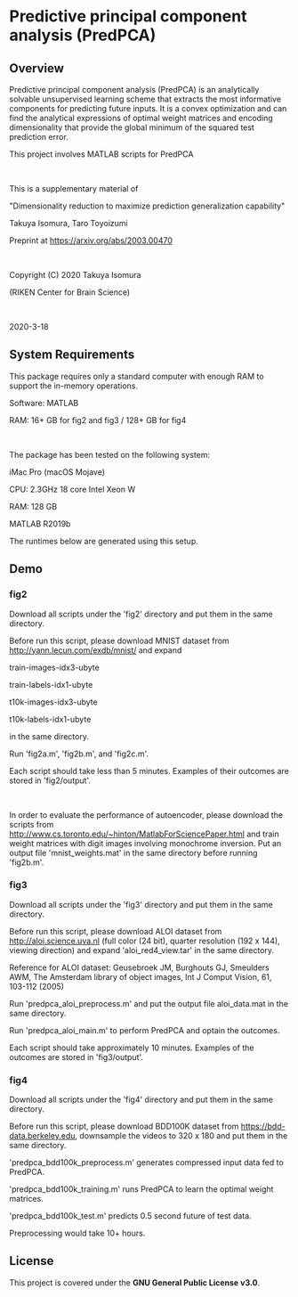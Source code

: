 # Predictive principal component analysis (PredPCA)

## Overview
Predictive principal component analysis (PredPCA) is an analytically solvable unsupervised learning scheme that extracts the most informative components for predicting future inputs. It is a convex optimization and can find the analytical expressions of optimal weight matrices and encoding dimensionality that provide the global minimum of the squared test prediction error.

This project involves MATLAB scripts for PredPCA

<br>

This is a supplementary material of

"Dimensionality reduction to maximize prediction generalization capability"

Takuya Isomura, Taro Toyoizumi

Preprint at https://arxiv.org/abs/2003.00470

<br>

Copyright (C) 2020 Takuya Isomura

(RIKEN Center for Brain Science)

<br>

2020-3-18


## System Requirements
This package requires only a standard computer with enough RAM to support the in-memory operations.

Software: MATLAB

RAM: 16+ GB for fig2 and fig3 / 128+ GB for fig4

<br>

The package has been tested on the following system:

iMac Pro (macOS Mojave)

CPU: 2.3GHz 18 core Intel Xeon W

RAM: 128 GB

MATLAB R2019b

The runtimes below are generated using this setup.


## Demo
### fig2
Download all scripts under the 'fig2' directory and put them in the same directory.

Before run this script, please download MNIST dataset from http://yann.lecun.com/exdb/mnist/ and expand

train-images-idx3-ubyte

train-labels-idx1-ubyte

t10k-images-idx3-ubyte

t10k-labels-idx1-ubyte

in the same directory.

Run 'fig2a.m', 'fig2b.m', and 'fig2c.m'.

Each script should take less than 5 minutes. Examples of their outcomes are stored in 'fig2/output'.

<br>

In order to evaluate the performance of autoencoder, please download the scripts from http://www.cs.toronto.edu/~hinton/MatlabForSciencePaper.html and train weight matrices with digit images involving monochrome inversion. Put an output file 'mnist_weights.mat' in the same directory before running 'fig2b.m'.

### fig3
Download all scripts under the 'fig3' directory and put them in the same directory.

Before run this script, please download ALOI dataset from http://aloi.science.uva.nl (full color (24 bit), quarter resolution (192 x 144), viewing direction) and expand 'aloi_red4_view.tar' in the same directory.

Reference for ALOI dataset: Geusebroek JM, Burghouts GJ, Smeulders AWM, The Amsterdam library of object images, Int J Comput Vision, 61, 103-112 (2005)

Run 'predpca_aloi_preprocess.m' and put the output file aloi_data.mat in the same directory.

Run 'predpca_aloi_main.m' to perform PredPCA and optain the outcomes.

Each script should take approximately 10 minutes. Examples of the outcomes are stored in 'fig3/output'.

### fig4
Download all scripts under the 'fig4' directory and put them in the same directory.

Before run this script, please download BDD100K dataset from https://bdd-data.berkeley.edu, downsample the videos to 320 x 180 and put them in the same directory.

'predpca_bdd100k_preprocess.m' generates compressed input data fed to PredPCA.

'predpca_bdd100k_training.m' runs PredPCA to learn the optimal weight matrices.

'predpca_bdd100k_test.m' predicts 0.5 second future of test data.

Preprocessing would take 10+ hours.


## License
This project is covered under the **GNU General Public License v3.0**.
